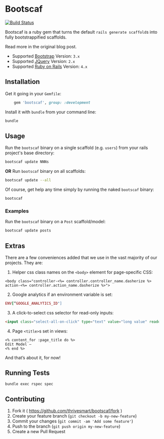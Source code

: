 # Bootscaf

[![Build Status](https://travis-ci.org/thrivesmart/bootscaf.svg)](https://travis-ci.org/thrivesmart/bootscaf)

Bootscaf is a ruby gem that turns the default `rails generate scaffold`s into fully bootstrappified scaffolds.

Read more in the original blog post.

* Supported [Bootstrap](http://getbootstrap.com/) Version: `3.x`
* Supported [JQuery](http://jquery.com/) Version: `2.x`
* Supported [Ruby on Rails](http://rubyonrails.org/) Version: `4.x`

## Installation

Get it going in your `Gemfile`:

```ruby
    gem 'bootscaf', group: :development
```

Install it with `bundle` from your command line:

```sh
bundle
```

## Usage

Run the `bootscaf` binary on a single scaffold (e.g. `users`) from your rails project's base directory: 

```sh
bootscaf update NNNs
```

__OR__ Run `bootscaf` binary on all scaffolds:


```sh
bootscaf update --all
```

Of course, get help any time simply by running the naked `bootscaf` binary:

```sh
bootscaf
```

### Examples

Run the `bootscaf` binary on a `Post` scaffold/model: 

```sh
bootscaf update posts
```

## Extras

There are a few conveniences added that we use in the vast majority of our projects. They are:

1) Helper css class names on the `<body>` element for page-specific CSS: 

```erb
<body class="controller-<%= controller.controller_name.dasherize %> action-<%= controller.action_name.dasherize %>">
```

2) Google analytics if an environment variable is set:

```ruby
ENV[“GOOGLE_ANALYTICS_ID"]
```

3) A click-to-select css selector for read-only inputs:

```html
<input class="select-all-on-click" type="text" value="long value" readonly>
```

4) Page `<title>`s set in views:

```erb
<% content_for :page_title do %>
Edit Model — 
<% end %>
```

And that’s about it, for now!

## Running Tests

`bundle exec rspec spec`

## Contributing

1. Fork it ( https://github.com/thrivesmart/bootscaf/fork )
2. Create your feature branch (`git checkout -b my-new-feature`)
3. Commit your changes (`git commit -am 'Add some feature'`)
4. Push to the branch (`git push origin my-new-feature`)
5. Create a new Pull Request
